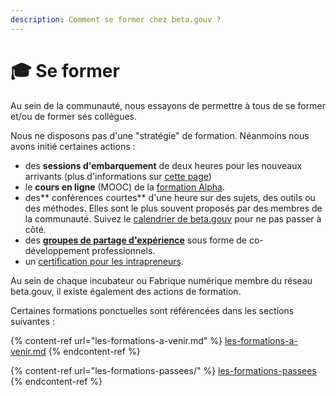 ```yaml
---
description: Comment se former chez beta.gouv ?
---
```


# 🎓 Se former

Au sein de la communauté, nous essayons de permettre à tous de se former et/ou de former ses collègues.

Nous ne disposons pas d'une "stratégie" de formation. Néanmoins nous avons initié certaines actions : 

* des **sessions d'embarquement** de deux heures pour les nouveaux arrivants (plus d'informations sur [cette page](https://doc.incubateur.net/communaute/travailler-a-beta-gouv/se-former)) 
* le **cours en ligne** (MOOC) de la [formation Alpha](https://beta.gouv.fr/alpha/mooc/). 
* des** conférences courtes** d'une heure sur des sujets, des outils ou des méthodes. Elles sont le plus souvent proposés par des membres de la communauté. Suivez le [calendrier de beta.gouv](https://calendar.google.com/calendar/embed?src=0ieonqap1r5jeal5ugeuhoovlg%40group.calendar.google.com\&ctz=Europe%2FParis) pour ne pas passer à côté. 
* des [**groupes de partage d'expérience**](clubs-de-partage-dexperience/) sous forme de co-développement professionnels. 
* un [certification pour les intrapreneurs](certification-des-intrapreneurs/).

Au sein de chaque incubateur ou Fabrique numérique membre du réseau beta.gouv, il existe également des actions de formation.

Certaines formations ponctuelles sont référencées dans les sections suivantes :

{% content-ref url="les-formations-a-venir.md" %}
[les-formations-a-venir.md](les-formations-a-venir.md)
{% endcontent-ref %}

{% content-ref url="les-formations-passees/" %}
[les-formations-passees](les-formations-passees/)
{% endcontent-ref %}

